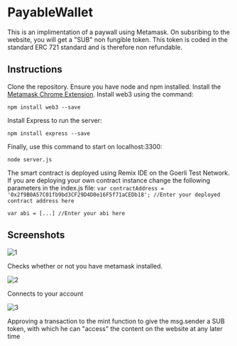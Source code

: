 # PayableWallet

This is an implimentation of a paywall using Metamask. On subsribing to the website, you will get a "SUB" non fungible token. This token is coded in the standard ERC 721 standard and is therefore non refundable. 

## Instructions

Clone the repository.
Ensure you have node and npm installed.
Install the [Metamask Chrome Extension](https://metamask.io/).
Install web3 using the command:

`npm install web3 --save`

Install Express to run the server:

`npm install express --save`

Finally, use this command to start on localhost:3300:

`node server.js`

The smart contract is deployed using Remix IDE on the Goerli Test Network. If you are deploying your own contract instance change the following parameters in the index.js file:
`var contractAddress = '0x2f9B0A57C01fb9bd3CF29D4D0e16F5f71aCEDb18'; //Enter your deployed contract address here` 

`var abi = [...] //Enter your abi here`

## Screenshots

![1](https://user-images.githubusercontent.com/51082769/86911976-cf186300-c139-11ea-92f4-17b9174462ce.PNG)

Checks whether or not you have metamask installed.

![2](https://user-images.githubusercontent.com/51082769/86911979-d0e22680-c139-11ea-8210-f076b47d1e84.PNG)

Connects to your account

![3](https://user-images.githubusercontent.com/51082769/86911981-d0e22680-c139-11ea-9ea8-bd28aed0a35f.PNG)

Approving a transaction to the mint function to give the msg.sender a SUB token, with which he can "access" the content on the website at any later time



